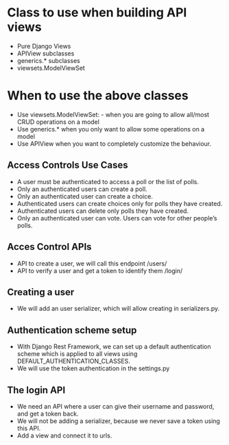 # Class to use when building API views

- Pure Django Views
- APIView subclasses
- generics.\* subclasses
- viewsets.ModelViewSet

# When to use the above classes

- Use viewsets.ModelViewSet: - when you are going to allow all/most CRUD operations on a model
- Use generics.\* when you only want to allow some operations on a model
- Use APIView when you want to completely customize the behaviour.

## Access Controls Use Cases

- A user must be authenticated to access a poll or the list of polls.
- Only an authenticated users can create a poll.
- Only an authenticated user can create a choice.
- Authenticated users can create choices only for polls they have created.
- Authenticated users can delete only polls they have created.
- Only an authenticated user can vote. Users can vote for other people’s polls.

## Acces Control APIs

- API to create a user, we will call this endpoint /users/
- API to verify a user and get a token to identify them /login/

## Creating a user

- We will add an user serializer, which will allow creating in serializers.py.

## Authentication scheme setup

- With Django Rest Framework, we can set up a default authentication scheme which is applied to all views using DEFAULT_AUTHENTICATION_CLASSES.
- We will use the token authentication in the settings.py

## The login API

- We need an API where a user can give their username and password, and get a token back.
- We will not be adding a serializer, because we never save a token using this API.
- Add a view and connect it to urls.
